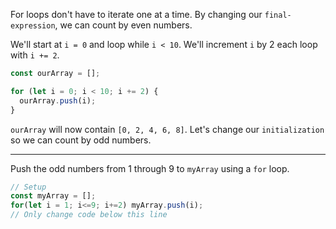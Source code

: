 For loops don't have to iterate one at a time. By changing our `final-expression`, we can count by even numbers.

We'll start at `i = 0` and loop while `i < 10`. We'll increment `i` by 2 each loop with `i += 2`.

```jsx
const ourArray = [];

for (let i = 0; i < 10; i += 2) {
  ourArray.push(i);
}
```

`ourArray` will now contain `[0, 2, 4, 6, 8]`. Let's change our `initialization` so we can count by odd numbers.

---

Push the odd numbers from 1 through 9 to `myArray` using a `for` loop.

```jsx
// Setup
const myArray = [];
for(let i = 1; i<=9; i+=2) myArray.push(i);
// Only change code below this line
```
